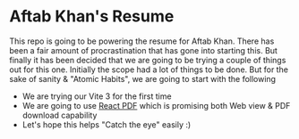 # Aftab Khan's Resume

This repo is going to be powering the resume for Aftab Khan. There has been a fair amount of procrastination that has gone into starting this. But finally it has been decided that we are going to be trying a couple of things out for this one. Initially the scope had a lot of things to be done. But for the sake of sanity & "Atomic Habits", we are going to start with the following
* We are trying our Vite 3 for the first time
* We are going to use [React PDF](https://react-pdf.org/) which is promising both Web view & PDF download capability
* Let's hope this helps "Catch the eye" easily :)
